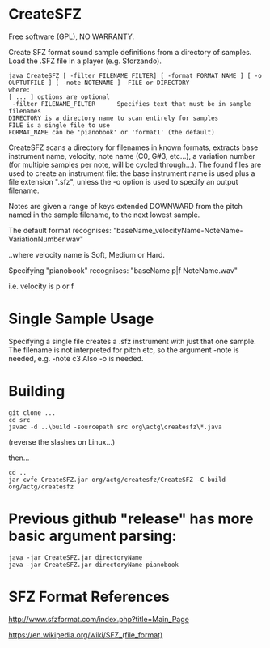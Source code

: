 # CreateSFZ
Free software (GPL), NO WARRANTY.

Create SFZ format sound sample definitions from a directory of samples.
Load the .SFZ file in a player (e.g. Sforzando).

    java CreateSFZ [ -filter FILENAME_FILTER] [ -format FORMAT_NAME ] [ -o OUPTUTFILE ] [ -note NOTENAME ]  FILE or DIRECTORY
    where:
    [ ... ] options are optional
     -filter FILENAME_FILTER      Specifies text that must be in sample filenames
    DIRECTORY is a directory name to scan entirely for samples
    FILE is a single file to use
    FORMAT_NAME can be 'pianobook' or 'format1' (the default)



CreateSFZ scans a directory for filenames in known formats, extracts base instrument name,
velocity, note name (C0, G#3, etc...),
a variation number (for multiple samples per note, will be cycled through...).
The found files are used to create an instrument file: the base instrument name is used plus a file extension ".sfz", unless the -o option is used to specify an output filename.

Notes are given a range of keys extended DOWNWARD from the pitch named in the sample filename, to the next lowest sample.

The default format recognises:
"baseName\_velocityName-NoteName-VariationNumber.wav"

..where velocity name is Soft, Medium or Hard.

Specifying "pianobook" recognises:
 "baseName p|f NoteName.wav"

i.e. velocity is p or f

# Single Sample Usage

Specifying a single file creates a .sfz instrument with just that one sample.
The filename is not interpreted for pitch etc, so the argument -note is needed, e.g. -note c3
Also -o is needed.


# Building
    git clone ...
    cd src
    javac -d ..\build -sourcepath src org\actg\createsfz\*.java

(reverse the slashes on Linux...)

then...

    cd ..
    jar cvfe CreateSFZ.jar org/actg/createsfz/CreateSFZ -C build org/actg/createsfz


# Previous github "release" has more basic argument parsing:

    java -jar CreateSFZ.jar directoryName 
    java -jar CreateSFZ.jar directoryName pianobook




# SFZ Format References

http://www.sfzformat.com/index.php?title=Main_Page

https://en.wikipedia.org/wiki/SFZ_(file_format)


